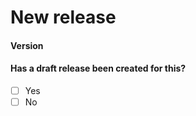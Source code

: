 # New release

<!--
THIS TEMPLATE IS CURRENTLY UNUSED DUE TO GITHUB LIMITATIONS!
To be used by collaborators for doing releases.
Most contributors will not need to use this.
-->

#### Version



#### Has a draft release been created for this?

- [ ] Yes
- [ ] No
